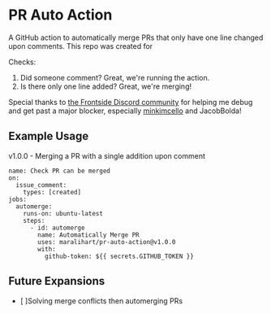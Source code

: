 # PR Auto Action

A GitHub action to automatically merge PRs that only have one line changed upon comments. This repo was created for [](https://github.com/MLH/mlh-localhost-github)

Checks:
1. Did someone comment? Great, we're running the action.
2. Is there only one line added? Great, we're merging!

Special thanks to [the Frontside Discord community](https://discord.gg/YxWuzm4WR4) for helping me debug and get past a major blocker, especially [minkimcello](https://github.com/minkimcello) and JacobBolda!

## Example Usage
v1.0.0 - Merging a PR with a single addition upon comment
```
name: Check PR can be merged
on:
  issue_comment:
    types: [created]
jobs:
  automerge:
    runs-on: ubuntu-latest
    steps:
      - id: automerge
        name: Automatically Merge PR
        uses: maralihart/pr-auto-action@v1.0.0
        with:
          github-token: ${{ secrets.GITHUB_TOKEN }}
```
## Future Expansions
- [ ]Solving merge conflicts then automerging PRs
